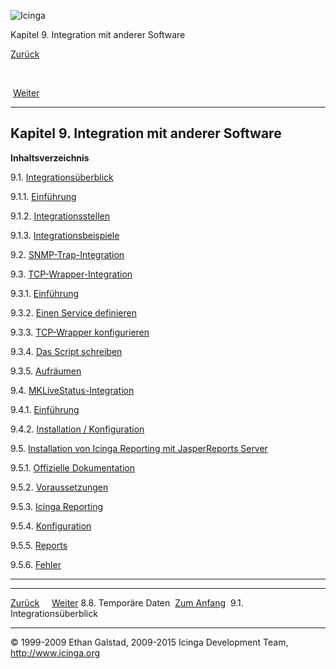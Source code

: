 ![Icinga](../images/logofullsize.png "Icinga")

Kapitel 9. Integration mit anderer Software

[Zurück](temp_data.md) 

 

 [Weiter](integration.md)

* * * * *

Kapitel 9. Integration mit anderer Software
-------------------------------------------

**Inhaltsverzeichnis**

9.1. [Integrationsüberblick](integration.md)

9.1.1. [Einführung](integration.md#introduction)

9.1.2. [Integrationsstellen](integration.md#points)

9.1.3. [Integrationsbeispiele](integration.md#examples)

9.2. [SNMP-Trap-Integration](int-snmptrap.md)

9.3. [TCP-Wrapper-Integration](int-tcpwrappers.md)

9.3.1. [Einführung](int-tcpwrappers.md#introduction)

9.3.2. [Einen Service
definieren](int-tcpwrappers.md#servicedefinitiontcpwrapper)

9.3.3. [TCP-Wrapper
konfigurieren](int-tcpwrappers.md#configtcpwrappers)

9.3.4. [Das Script schreiben](int-tcpwrappers.md#tcpwrapperscript)

9.3.5. [Aufräumen](int-tcpwrappers.md#finish)

9.4. [MKLiveStatus-Integration](int-mklivestatus.md)

9.4.1. [Einführung](int-mklivestatus.md#introduction)

9.4.2. [Installation /
Konfiguration](int-mklivestatus.md#installconfig)

9.5. [Installation von Icinga Reporting mit JasperReports
Server](reporting.md)

9.5.1. [Offizielle Dokumentation](reporting.md#introduction)

9.5.2. [Voraussetzungen](reporting.md#officialdocs)

9.5.3. [Icinga Reporting](reporting.md#icingareporting)

9.5.4. [Konfiguration](reporting.md#configuration)

9.5.5. [Reports](reporting.md#reports)

9.5.6. [Fehler](reporting.md#errors)

* * * * *

  --------------------------- -------------------------- -----------------------------
  [Zurück](temp_data.md)                                [Weiter](integration.md)
  8.8. Temporäre Daten        [Zum Anfang](index.md)    9.1. Integrationsüberblick
  --------------------------- -------------------------- -----------------------------

© 1999-2009 Ethan Galstad, 2009-2015 Icinga Development Team,
http://www.icinga.org
